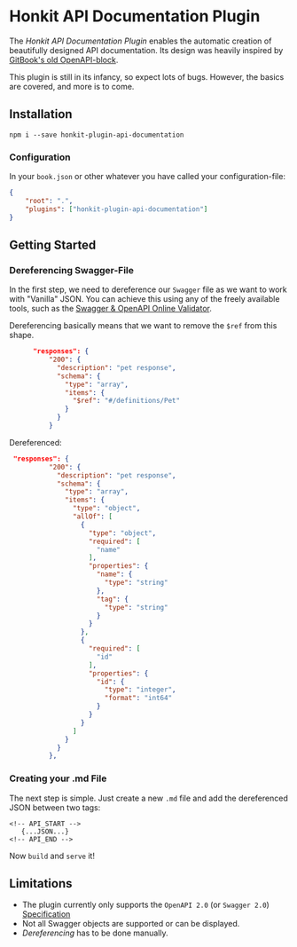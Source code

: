 # Honkit API Documentation Plugin

The *Honkit API Documentation Plugin* enables the automatic creation of beautifully designed API documentation. Its design was heavily inspired by [GitBook's old OpenAPI-block](https://web.archive.org/web/20230923080123/https://docs.gitbook.com/content-creation/blocks/api-method). 

This plugin is still in its infancy, so expect lots of bugs. However, the basics are covered, and more is to come.

## Installation

```
npm i --save honkit-plugin-api-documentation
```

### Configuration
In your `book.json` or other whatever you have called your configuration-file: 

```json
{
    "root": ".",
    "plugins": ["honkit-plugin-api-documentation"]
}
```

## Getting Started

### Dereferencing Swagger-File
In the first step, we need to dereference our `Swagger` file as we want to work with "Vanilla" JSON. You can achieve this using any of the freely available tools, such as the [Swagger & OpenAPI Online Validator](https://apitools.dev/swagger-parser/online). 

Dereferencing basically means that we want to remove the `$ref` from this shape.

```json
      "responses": {
          "200": {
            "description": "pet response",
            "schema": {
              "type": "array",
              "items": {
                "$ref": "#/definitions/Pet"
              }
            }
          }
```

Dereferenced: 
```json
 "responses": {
          "200": {
            "description": "pet response",
            "schema": {
              "type": "array",
              "items": {
                "type": "object",
                "allOf": [
                  {
                    "type": "object",
                    "required": [
                      "name"
                    ],
                    "properties": {
                      "name": {
                        "type": "string"
                      },
                      "tag": {
                        "type": "string"
                      }
                    }
                  },
                  {
                    "required": [
                      "id"
                    ],
                    "properties": {
                      "id": {
                        "type": "integer",
                        "format": "int64"
                      }
                    }
                  }
                ]
              }
            }
          },
```

### Creating your .md File
The next step is simple. Just create a new `.md` file and add the dereferenced JSON between two tags:

```
<!-- API_START --> 
   {...JSON...}
<!-- API_END -->
```

Now `build` and `serve` it! 

## Limitations
- The plugin currently only supports the `OpenAPI 2.0` (or `Swagger 2.0`) [Specification](https://swagger.io/specification/v2/)
- Not all Swagger objects are supported or can be displayed.
- *Dereferencing* has to be done manually.
